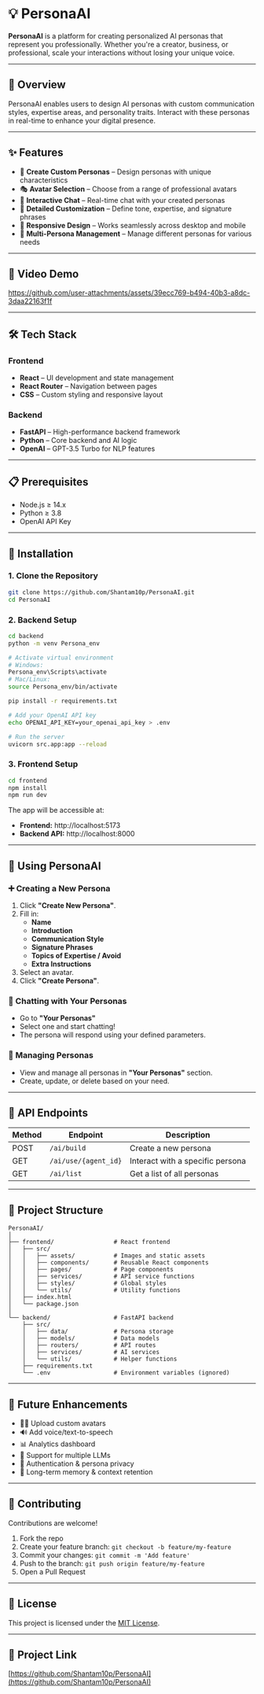 # 💡 PersonaAI

**PersonaAI** is a platform for creating personalized AI personas that represent you professionally. Whether you're a creator, business, or professional, scale your interactions without losing your unique voice.

---

## 🌟 Overview

PersonaAI enables users to design AI personas with custom communication styles, expertise areas, and personality traits. Interact with these personas in real-time to enhance your digital presence.

---

## ✨ Features

- 🤖 **Create Custom Personas** – Design personas with unique characteristics  
- 🎭 **Avatar Selection** – Choose from a range of professional avatars  
- 💬 **Interactive Chat** – Real-time chat with your created personas  
- 📝 **Detailed Customization** – Define tone, expertise, and signature phrases  
- 📱 **Responsive Design** – Works seamlessly across desktop and mobile  
- 🔄 **Multi-Persona Management** – Manage different personas for various needs  

---

## 📸 Video Demo

https://github.com/user-attachments/assets/39ecc769-b494-40b3-a8dc-3daa22163f1f

---

## 🛠️ Tech Stack

### Frontend
- **React** – UI development and state management  
- **React Router** – Navigation between pages  
- **CSS** – Custom styling and responsive layout  

### Backend
- **FastAPI** – High-performance backend framework  
- **Python** – Core backend and AI logic  
- **OpenAI** – GPT-3.5 Turbo for NLP features  

---

## 📋 Prerequisites

- Node.js ≥ 14.x  
- Python ≥ 3.8  
- OpenAI API Key

---

## 🔧 Installation

### 1. Clone the Repository

```bash
git clone https://github.com/Shantam10p/PersonaAI.git
cd PersonaAI
```

### 2. Backend Setup

```bash
cd backend
python -m venv Persona_env

# Activate virtual environment
# Windows:
Persona_env\Scripts\activate
# Mac/Linux:
source Persona_env/bin/activate

pip install -r requirements.txt

# Add your OpenAI API key
echo OPENAI_API_KEY=your_openai_api_key > .env

# Run the server
uvicorn src.app:app --reload
```

### 3. Frontend Setup

```bash
cd frontend
npm install
npm run dev
```

The app will be accessible at:  
- **Frontend:** http://localhost:5173  
- **Backend API:** http://localhost:8000

---

## 📱 Using PersonaAI

### ➕ Creating a New Persona
1. Click **"Create New Persona"**.
2. Fill in:
   - **Name**
   - **Introduction**
   - **Communication Style**
   - **Signature Phrases**
   - **Topics of Expertise / Avoid**
   - **Extra Instructions**
3. Select an avatar.
4. Click **"Create Persona"**.

### 💬 Chatting with Your Personas
- Go to **"Your Personas"**
- Select one and start chatting!
- The persona will respond using your defined parameters.

### 🧠 Managing Personas
- View and manage all personas in **"Your Personas"** section.
- Create, update, or delete based on your need.

---

## 🔄 API Endpoints

| Method | Endpoint             | Description                        |
|--------|----------------------|------------------------------------|
| POST   | `/ai/build`          | Create a new persona               |
| GET    | `/ai/use/{agent_id}` | Interact with a specific persona   |
| GET    | `/ai/list`           | Get a list of all personas         |

---

## 🧩 Project Structure

```
PersonaAI/
│
├── frontend/                 # React frontend
│   ├── src/
│   │   ├── assets/           # Images and static assets
│   │   ├── components/       # Reusable React components
│   │   ├── pages/            # Page components
│   │   ├── services/         # API service functions
│   │   ├── styles/           # Global styles
│   │   └── utils/            # Utility functions
│   ├── index.html
│   └── package.json
│
└── backend/                  # FastAPI backend
    ├── src/
    │   ├── data/             # Persona storage
    │   ├── models/           # Data models
    │   ├── routers/          # API routes
    │   ├── services/         # AI services
    │   └── utils/            # Helper functions
    ├── requirements.txt
    └── .env                  # Environment variables (ignored)
```

---

## 🔮 Future Enhancements

- 🧑‍🎨 Upload custom avatars  
- 🔊 Add voice/text-to-speech  
- 📊 Analytics dashboard  
- 🤖 Support for multiple LLMs  
- 🔐 Authentication & persona privacy  
- 🧠 Long-term memory & context retention  

---

## 🤝 Contributing

Contributions are welcome!  

1. Fork the repo  
2. Create your feature branch: `git checkout -b feature/my-feature`  
3. Commit your changes: `git commit -m 'Add feature'`  
4. Push to the branch: `git push origin feature/my-feature`  
5. Open a Pull Request

---

## 📄 License

This project is licensed under the [MIT License](LICENSE).

---

## 🔗 Project Link

[https://github.com/Shantam10p/PersonaAI](https://github.com/Shantam10p/PersonaAI)
